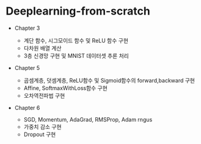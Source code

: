 # Deeplearning-from-scratch

* Chapter 3
  * 계단 함수, 시그모이드 함수 및 ReLU 함수 구현
  * 다차원 배열 계산 
  * 3층 신경망 구현 및 MNIST 데이터셋 추론 처리

* Chapter 5
  * 곱셈계층, 덧셈계층, ReLU함수 및 Sigmoid함수의 forward,backward 구현
  * Affine, SoftmaxWithLoss함수 구현
  * 오차역전파법 구현  

* Chapter 6
  * SGD, Momentum, AdaGrad, RMSProp, Adam rngus
  * 가중치 감소 구현
  * Dropout 구현
